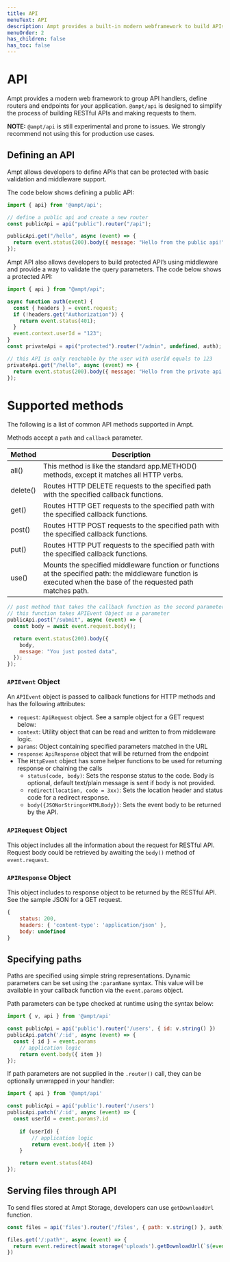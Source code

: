 ```yaml
---
title: API
menuText: API
description: Ampt provides a built-in modern webframework to build APIs fast. 
menuOrder: 2
has_children: false
has_toc: false
---
```

# API

Ampt provides a modern web framework to group API handlers, define routers and endpoints for your application. `@ampt/api` is designed to simplify the process of building RESTful APIs and making requests to them.

**NOTE:** `@ampt/api` is still experimental and prone to issues. We strongly recommend not using this for production use cases. 

## Defining an API

Ampt allows developers to define APIs that can be protected with basic validation and middleware support. 

The code below shows defining a public API:

```jsx
import { api} from '@ampt/api';

// define a public api and create a new router
const publicApi = api("public").router("/api");

publicApi.get("/hello", async (event) => {
  return event.status(200).body({ message: "Hello from the public api!" });
});
```

Ampt API also allows developers to build protected API’s using middleware and provide a way to validate the query parameters. The code below shows a protected API: 

```jsx
import { api } from "@ampt/api";

async function auth(event) {
  const { headers } = event.request;
  if (!headers.get("Authorization")) {
    return event.status(401);
  }
  event.context.userId = "123";
}
const privateApi = api("protected").router("/admin", undefined, auth);

// this API is only reachable by the user with userId equals to 123
privateApi.get("/hello", async (event) => {
  return event.status(200).body({ message: "Hello from the private api!" });
});
```

# **Supported methods**

The following is a list of common API methods supported in Ampt. 

Methods accept a `path` and `callback` parameter.

| Method | Description |
| --- | --- |
| all() | This method is like the standard app.METHOD() methods, except it matches all HTTP verbs. |
| delete() | Routes HTTP DELETE requests to the specified path with the specified callback functions. |
| get() | Routes HTTP GET requests to the specified path with the specified callback functions. |
| post() | Routes HTTP POST requests to the specified path with the specified callback functions. |
| put() | Routes HTTP PUT requests to the specified path with the specified callback functions. |
| use() | Mounts the specified middleware function or functions at the specified path: the middleware function is executed when the base of the requested path matches path. |

```jsx
// post method that takes the callback function as the second parameter
// this function takes APIEvent Object as a parameter 
publicApi.post("/submit", async (event) => {
  const body = await event.request.body();

  return event.status(200).body({
    body,
    message: "You just posted data",
  });
});
```

### `APIEvent` Object

An `APIEvent` object is passed to callback functions for HTTP methods and has the following attributes: 

- `request`: `ApiRequest` object. See a sample object for a GET request below:
- `context`: Utility object that can be read and written to from middleware logic.
- `params`: Object containing specified parameters matched in the URL
- `response`: `ApiResponse` object that will be returned from the endpoint
- The `HttpEvent` object has some helper functions to be used for returning response or chaining the calls
    - `status(code, body)`: Sets the response status to the code. Body is optional, default text/plain message is sent if body is not provided.
    - `redirect(location, code = 3xx)`: Sets the location header and status code for a redirect response.
    - `body({JSONorStringorHTMLBody})`: Sets the event body to be returned by the API.

### `APIRequest` Object

This object includes all the information about the request for RESTful API. Request body could be retrieved by awaiting the `body()` method of `event.request`. 

### `APIResponse` Object

This object includes to response object to be returned by the RESTful API. See the sample JSON for a GET request. 

```jsx
{
	status: 200,
	headers: { 'content-type': 'application/json' },
	body: undefined
}
```

## **Specifying paths**

Paths are specified using simple string representations. Dynamic parameters can be set using the `:paramName` syntax. This value will be available in your callback function via the `event.params` object.

Path parameters can be type checked at runtime using the syntax below:

```jsx
import { v, api } from '@ampt/api'

const publicApi = api('public').router('/users', { id: v.string() })
publicApi.patch('/:id', async (event) => {
  const { id } = event.params
	// application logic
	return event.body({ item })
});
```

If path parameters are not supplied in the `.router()` call, they can be optionally unwrapped in your handler:

```jsx
import { api } from '@ampt/api'

const publicApi = api('public').router('/users')
publicApi.patch('/:id', async (event) => {
  const userId = event.params?.id
 
	if (userId) {
		// application logic
		return event.body({ item })
	}

	return event.status(404)
});
```

## **Serving files through API**

To send files stored at Ampt Storage, developers can use `getDownloadUrl` function. 

```jsx
const files = api('files').router('/files', { path: v.string() }, auth)

files.get('/:path*', async (event) => {
  return event.redirect(await storage('uploads').getDownloadUrl(`${event.context.userId}/${event.params.path}`), 307)
})
```
